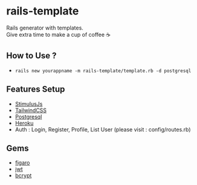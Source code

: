 # rails-template
Rails generator with templates.  
Give extra time to make a cup of coffee :coffee:

## How to Use ?
- `rails new yourappname -m rails-template/template.rb -d postgresql`

## Features Setup
- [StimulusJs](https://stimulusjs.org/)
- [TailwindCSS](https://tailwindcss.com/)
- [Postgresql](https://www.postgresql.org/)
- [Heroku](https://www.heroku.com/)
- Auth : Login, Register, Profile, List User (please visit : config/routes.rb)

## Gems
- [figaro](https://github.com/laserlemon/figaro)
- [jwt](https://github.com/jwt/ruby-jwt)
- [bcrypt](https://github.com/codahale/bcrypt-ruby)
